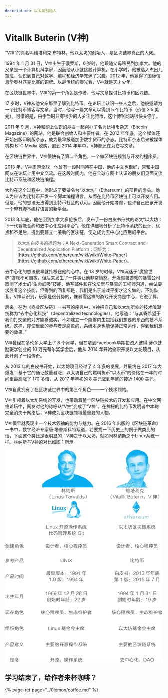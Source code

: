 ```yaml
---
description: 以太坊创始人
---
```


# Vitallk Buterin \(V神\)

“V神”的真名叫维塔利克·布特林，他以太坊的创始人，是区块链界真正的大佬。

 1994 年 1 月 31 日，V神出生于俄罗斯，6 岁时，他跟随父母移民到加拿大。他的父亲是一个计算机科学家，因而他从小就接触计算机，在小学时，他被选入杰出儿童班，认识到自己对数学、编程和经济学充满了兴趣。2012 年，他赢得了国际信息学奥林匹克比赛的铜牌。以最传统的眼光看，V神就是天才少年。

 在区块链世界中，V神的第一个角色是作者，他写文章探讨比特币和区块链。

 17 岁时，V神从他父亲那里了解到比特币。在论坛上认识一些人之后，他被邀请为一个比特币博客写文章，当时，他写一篇文章可以得到 5 个比特币（价值 3.5 美元）。可惜的是，由于当时只有很少的人关注比特币，这个博客网站很快关停了。

 2011 年 9 月，V神和网上认识的朋友一起创办了名为比特币杂志（Bitcoin Magazine）的网站，他是联合创始人和主要作者。在 2012 年年底，这个媒体还开始出版印刷版杂志，成为最早报道加密数字货币的杂志。比特币杂志后来被媒体机构 BTC Media 收购，直到 2014 年年中，V神都还在为它写文章。

 在区块链世界中，V神很快有了第二个角色，一个做区块链规划与开发的程序员。

 2013 年，V神周游全球，他曾有一段时间待在中国，他的中文也很好，常和中国网友在论坛上用中文交流。在这段时间内，他在全球与网上认识的朋友们见面交流比特币系统和区块链编程。

 大约在这个过程中，他形成了要做名为“以太坊”（Ethereum）的项目的念头。他认为应该为比特币开发一个脚本编程语言，从而在比特币区块链上可以开发应用。但是，他的想法无法得到比特币社区的认可。因而他开始考虑，也许自己应该开发一个带有脚本编程语言的新平台。

 2013 年年底，他在回到加拿大多伦多后，发布了一份白皮书形式的论文“以太坊：下一代智能合约和去中心化应用平台”。他在详细地分析了比特币系统的设计、优点和不足后，提出要建立一条新的区块链，使之成为去中心化应用的平台。

> 以太坊白皮书的标题为：A Next-Generation Smart Contract and Decentralized Application Platform；网址为：[https://github.com/ethereum/wiki/wiki/White-Paper](https://github.com/ethereum/wiki/wiki/White-Paper)。

 去中心化的想法很早就扎根在他的心中。在 13 岁的时候，V神沉迷于“魔兽世界”游戏不可自拔，但后来发生了一件事让他非常愤怒。开发魔兽游戏的暴雪公司取消了术士的“生命虹吸”技能，他写邮件和在论坛里与暴雪的工程师沟通，尝试要求恢复这个技能，但得到的回复都是，我们是出于游戏平衡才这么做的，不能恢复。V神认识到，玩家是很弱势的，像暴雪这样的游戏开发商是中心，它说了算。

 后来，在为《商业区块链》一书写的序言中，V神把自己和以太坊所处的技术浪潮统称为“去中心化科技”（decentralized technologies）。他写道：“与其寄希望于我们打交道的对方能够诚实，不如建立一个能够内生包括我们想要的东西的技术系统。这样，即使里面的参与者是腐败的，系统本身也能保持正常运作，得到我们想要的效果。”

 V神曾经在多伦多大学上了 8 个月学，但在拿到Facebook早期投资人彼得·蒂尔鼓励辍学创业的 10 万元蒂尔奖学金后，他从 2014 年开始全职开发以太坊项目，从此开创了一段传奇。

 从 2013 年的白皮书开始，以太坊项目经过了 4 年多的发展，并最终在 2017 年大爆发：基于它的通证数量暴涨，以太坊自己的燃料货币“以太币”的价格在一年的时间里最高涨了 170 多倍，从 2017 年年初的 8 美元涨到年底的接近 1400 美元。

 V神自此拥有了在区块链世界中的第三个角色——一个技术领袖。

 V神引领着以太坊系统的开发，也带动着整个区块链技术的开发和应用。在中文网络论坛中，网友对他的称呼从“V生”变成了“V神”。在神秘的比特币发明者中本聪完全消失于网络后，V神成为区块链领域最重要的人物。

 V神很早就表现出一个技术领袖的能力与魅力。在 2016 年出版的《区块链革命》一书中，数字经济专家唐·塔普斯科特写道，若要找一下历史上的例子做类比的话，下面这个类比是很明显的：V神之于以太坊，就如同林纳斯之于Linux系统一样。林纳斯与V神的对比如图 1 所示。

![&#x56FE;1&#xFF1A;&#x6797;&#x7EB3;&#x65AF;&#x4E0E;V&#x795E;&#xFF1A;&#x4E24;&#x4E2A;&#x6280;&#x672F;&#x9886;&#x8896;](../.gitbook/assets/image%20%28128%29.png)

## 学习结束了，给作者来杯咖啡？

{% page-ref page="../0lemon/coffee.md" %}

